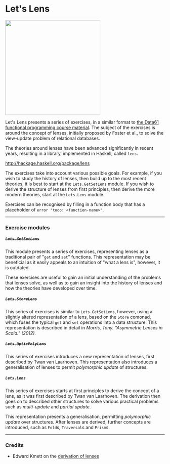 # Let's Lens

<img src="http://i.imgur.com/0h9dFhl.png" width="300px"/>

Let's Lens presents a series of exercises, in a similar format to
[the Data61 functional programming course material](http://github.com/data61/fp-course).
The subject of the exercises is around the concept of lenses, initially proposed
by Foster et al., to solve the view-update problem of relational databases.

The theories around lenses have been advanced significantly in recent years,
resulting in a library, implemented in Haskell, called `lens`.

http://hackage.haskell.org/package/lens

The exercises take into account various possible goals. For example, if you wish
to study the history of lenses, then build up to the most recent theories, it is
best to start at the `Lets.GetSetLens` module. If you wish to derive the
structure of lenses from first principles, then derive the more modern theories,
start at the `Lets.Lens` module.

Exercises can be recognised by filling in a function body that has a placeholder
of `error "todo: <function-name>"`.

----

### Exercise modules

##### ~~`Lets.GetSetLens`~~

This module presents a series of exercises, representing lenses as a traditional
pair of "`get` and `set`" functions. This representation may be beneficial as it
easily appeals to an intuition of "what a lens is", however, it is outdated.

These exercises are useful to gain an initial understanding of the problems that
lenses solve, as well as to gain an insight into the history of lenses and how
the theories have developed over time.

##### ~~`Lets.StoreLens`~~

This series of exercises is similar to `Lets.GetSetLens`, however, using a
slightly altered representation of a lens, based on the `Store` comonad, which
fuses the typical `get` and `set` operations into a data structure. This
representation is described in detail in
*Morris, Tony. "Asymmetric Lenses in Scala." (2012).*

##### ~~`Lets.OpticPolyLens`~~

This series of exercises introduces a new representation of lenses, first
described by Twan van Laarhoven. This representation also introduces a
generalisation of lenses to permit *polymorphic update* of structures.

##### `Lets.Lens`

This series of exercises starts at first principles to derive the concept of a
lens, as it was first described by Twan van Laarhoven. The derivation then goes
on to described other structures to solve various practical problems such as
*multi-update* and *partial update*.

This representation presents a generalisation, permitting *polymorphic update*
over structures. After lenses are derived, further concepts are introduced, such
as `Fold`s, `Traversal`s and `Prism`s.

----

### Credits

* Edward Kmett on the [derivation of lenses](https://github.com/ekmett/lens/wiki/Derivation)
